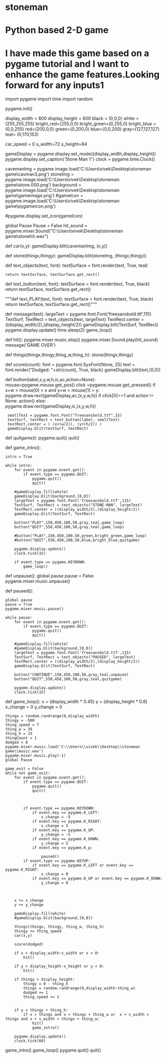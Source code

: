 # stoneman
# Python based 2-D game
# I have made this game based on a pygame tutorial and I want to enhance the game features.Looking forward for any inputs1





import pygame
import time
import random

pygame.init()

display_width = 800
display_height = 600
black = (0,0,0)
white = (255,255,255)
bright_red=(255,0,0)
bright_green=(0,255,0)
bright_blue =(0,0,255)
red=(200,0,0)
green=(0,200,0)
blue=(0,0,200)
gray=(127,127,127)
teal= (0,170,153)


car_speed = 0
s_width=72
s_height=84

gameDisplay = pygame.display.set_mode((display_width,display_height))
pygame.display.set_caption('Stone Man !!')
clock = pygame.time.Clock()

cavemanImg = pygame.image.load('C:\\Users\\vivek\\Desktop\\stoneman game\\cavman3.png')
stoneImg = pygame.image.load('C:\\Users\\vivek\\Desktop\\stoneman game\\stone.000.png')
background = pygame.image.load('C:\\Users\\vivek\\Desktop\\stoneman game\\gameimage.png')
#gameIcon = pygame.image.load('C:\\Users\\vivek\\Desktop\\stoneman game\\pygameicon.png')

#pygame.display.set_icon(gameIcon)

global Pause 
Pause = False
hit_sound = pygame.mixer.Sound("C:\\Users\\vivek\\Desktop\\stoneman game\\stonehit.wav")


def car(x,y):
    gameDisplay.blit(cavemanImg, (x,y))


def stone(thingx,thingy):
    gameDisplay.blit(stoneImg, (thingx,thingy))
    
    
def text_objects(text, font):
    textSurface = font.render(text, True, teal)
    
    return textSurface, textSurface.get_rect()


def text_button(text, font):
    textSurface = font.render(text, True, black)
    return textSurface, textSurface.get_rect()

"""def text_PLAY(text, font):
    textSurface = font.render(text, True, black)
    return textSurface, textSurface.get_rect()"""

def message(text):
    largeText = pygame.font.Font('freesansbold.ttf',115)
    TextSurf, TextRect = text_objects(text, largeText)
    TextRect.center = ((display_width/2),(display_height/2))
    gameDisplay.blit(TextSurf, TextRect)
    pygame.display.update()
    time.sleep(2)
    game_loop()

    
    
def hit():
    pygame.mixer.music.stop()
    pygame.mixer.Sound.play(hit_sound)
    message('GAME OVER')
    
   

def things(thingx,thingy,thing_w,thing_h):
    stone(thingx,thingy)
    

def score(count):
    font = pygame.font.SysFont(None, 25)
    text = font.render("Dodged: "+str(count), True, black)
    gameDisplay.blit(text,(0,0))
    
    
def button(label,x,y,w,h,ic,ac,action=None):
     mouse=pygame.mouse.get_pos()
     click =pygame.mouse.get_pressed()
     if x+w > mouse[0] > x and y+w > mouse[1] > y:
            pygame.draw.rect(gameDisplay,ac,(x,y,w,h))
            if click[0]==1 and action != None:
                action()
     else:    
            pygame.draw.rect(gameDisplay,ic,(x,y,w,h))
            
     smallText = pygame.font.Font("freesansbold.ttf",15)
     textSurf, textRect = text_button(label, smallText)
     textRect.center = ( (x+(w/2)), (y+(h/2)) )
     gameDisplay.blit(textSurf, textRect)  
     
def quitgame():
    pygame.quit()
    quit()     

def game_intro():

    intro = True

    while intro:
        for event in pygame.event.get():
            if event.type == pygame.QUIT:
                pygame.quit()
                quit()
                
        #gameDisplay.fill(white)
        gameDisplay.blit(background,[0,0])
        largeText = pygame.font.Font('freesansbold.ttf',115)
        TextSurf, TextRect = text_objects("STONE-MAN", largeText)
        TextRect.center = ((display_width/2),(display_height/2))
        gameDisplay.blit(TextSurf, TextRect)
        
        button("PLAY",150,450,100,50,gray,teal,game_loop)
        button("QUIT",550,450,100,50,gray,teal,game_loop)
        
        #button("PLAY",150,450,100,50,green,bright_green,game_loop)
        #button("QUIT",550,450,100,50,blue,bright_blue,quitgame)
         
        pygame.display.update()
        clock.tick(15)
        
        if event.type == pygame.KEYDOWN:
            game_loop()
        
        
def unpause():
    global pause
    pause = False  
    pygame.mixer.music.unpause()      
        
def paused():

    global pause
    pause = True
    pygame.mixer.music.pause()
    
    while pause:
        for event in pygame.event.get():
            if event.type == pygame.QUIT:
                pygame.quit()
                quit()
                
        #gameDisplay.fill(white)
        #gameDisplay.blit(background,[0,0])
        largeText = pygame.font.Font('freesansbold.ttf',115)
        TextSurf, TextRect = text_objects("PAUSED", largeText)
        TextRect.center = ((display_width/2),(display_height/2))
        gameDisplay.blit(TextSurf, TextRect)
        
        button("CONTINUE",150,450,100,50,gray,teal,unpause)
        button("QUIT",550,450,100,50,gray,teal,quitgame)
         
        pygame.display.update()
        clock.tick(15)        
   
    
def game_loop():
    x =  (display_width * 0.45)
    y = (display_height * 0.8)
    x_change = 0
    y_change = 0
    
    thingx = random.randrange(0,display_width)
    thingy = -500
    thing_speed = 7
    thing_w = 39
    thing_h = 33
    thingCount = 1
    dodged = 0
    pygame.mixer.music.load('C:\\Users\\vivek\\Desktop\\stoneman game\\music.wav')
    pygame.mixer.music.play(-1)
    global Pause
    
    game_exit = False
    while not game_exit:
        for event in pygame.event.get():
            if event.type == pygame.QUIT:
                pygame.quit()
                quit()
                

        
            if event.type == pygame.KEYDOWN:
                if event.key == pygame.K_LEFT:
                    x_change = -5
                if event.key == pygame.K_RIGHT:
                    x_change = 5
                if event.key == pygame.K_UP:
                    y_change = -5
                if event.key == pygame.K_DOWN:
                    y_change = 5
                if event.key == pygame.K_p:
                    
                    paused()
            if event.type == pygame.KEYUP:
                if event.key == pygame.K_LEFT or event.key == pygame.K_RIGHT:
                    x_change = 0
                if event.key == pygame.K_UP or event.key == pygame.K_DOWN:
                    y_change = 0
                    
        
  
        x += x_change
        y += y_change
         
        gameDisplay.fill(white)
        #gameDisplay.blit(background,[0,0])
        
        things(thingx, thingy, thing_w, thing_h)
        thingy += thing_speed
        car(x,y)
        
        score(dodged)
    
        if x > display_width-s_width or x < 0:
            hit()  
            
        if y > display_height-s_height or y < 0:
            hit()
            
        if thingy > display_height:
            thingy = 0 - thing_h
            thingx = random.randrange(0,display_width-thing_w) 
            dodged += 1
            thing_speed += 1
            
            
        if y < thingy + thing_h:
            if x > thingx and x < thingx + thing_w or  x + s_width > thingx and x + s_width < thingx + thing_w:
                hit()
                game_intro()
            
        pygame.display.update()
        clock.tick(60)

game_intro()
game_loop()
pygame.quit()
quit()
